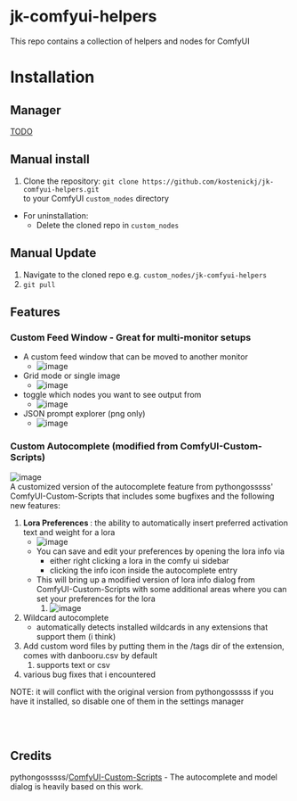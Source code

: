 # jk-comfyui-helpers
This repo contains a collection of helpers and nodes for ComfyUI

# Installation

## Manager

[TODO](https://github.com/ltdrdata/ComfyUI-Manager#how-to-register-your-custom-node-into-comfyui-manager)

## Manual install
1. Clone the repository:
`git clone https://github.com/kostenickj/jk-comfyui-helpers.git`  
to your ComfyUI `custom_nodes` directory

- For uninstallation:
  - Delete the cloned repo in `custom_nodes`

## Manual Update
1. Navigate to the cloned repo e.g. `custom_nodes/jk-comfyui-helpers`
2. `git pull`

## Features

### Custom Feed Window - Great for multi-monitor setups
 * A custom feed window that can be moved to another monitor
   * ![image](https://raw.githubusercontent.com/kostenickj/jk-comfyui-helpers/refs/heads/master/img/OpenFeed.gif)
 * Grid mode or single image
   * ![image](https://raw.githubusercontent.com/kostenickj/jk-comfyui-helpers/refs/heads/master/img/Modes.gif)
 * toggle which nodes you want to see output from
   * ![image](https://raw.githubusercontent.com/kostenickj/jk-comfyui-helpers/refs/heads/master/img/VisibilityToggle.gif)
 * JSON prompt explorer (png only)
   * ![image](https://raw.githubusercontent.com/kostenickj/jk-comfyui-helpers/refs/heads/master/img/JsonExplorer.gif)

### Custom Autocomplete (modified from ComfyUI-Custom-Scripts)
![image](https://github.com/pythongosssss/ComfyUI-Custom-Scripts/assets/125205205/b5971135-414f-4f4e-a6cf-2650dc01085f)  
A customized version of the autocomplete feature from pythongosssss' ComfyUI-Custom-Scripts that includes some bugfixes and the following new features:
1. <b> Lora Preferences </b>: the ability to automatically insert preferred activation text and weight for a lora
   - ![image](todo)
   - You can save and edit your preferences by opening the lora info via
     - either right clicking a lora in the comfy ui sidebar
     - clicking the info icon inside the autocomplete entry
   - This will bring up a modified version of lora info dialog from ComfyUI-Custom-Scripts with some additional areas where you can set your preferences for the lora
      1. ![image](https://raw.githubusercontent.com/kostenickj/comfyui-jk-easy-nodes/refs/heads/master/img/LoraPrefs.JPG)
2. Wildcard autocomplete
   - automatically detects installed wildcards in any extensions that support them (i think)
3. Add custom word files by putting them in the /tags dir of the extension, comes with danbooru.csv by default
   1. supports text or csv
4. various bug fixes that i encountered

NOTE: it will conflict with the original version from pythongosssss if you have it installed, so disable one of them in the settings manager

<br>
<br>

## Credits

pythongosssss/[ComfyUI-Custom-Scripts](https://github.com/comfyanonymous/ComfyUI) - The autocomplete and model dialog is heavily based on this work.